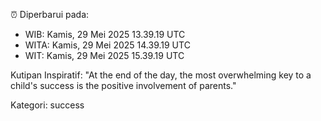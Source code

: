 ⏰ Diperbarui pada:
- WIB: Kamis, 29 Mei 2025 13.39.19 UTC
- WITA: Kamis, 29 Mei 2025 14.39.19 UTC
- WIT: Kamis, 29 Mei 2025 15.39.19 UTC

Kutipan Inspiratif:
"At the end of the day, the most overwhelming key to a child's success is the positive involvement of parents."


Kategori: success

